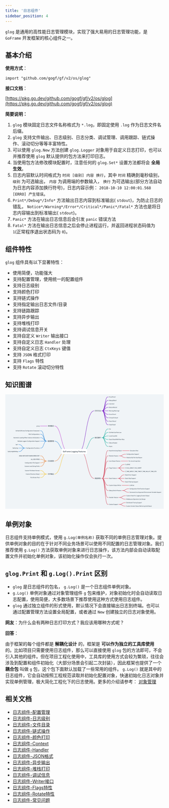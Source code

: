 ```yaml
---
title: '日志组件'
sidebar_position: 4
---
```


`glog` 是通用的高性能日志管理模块，实现了强大易用的日志管理功能，是 `GoFrame` 开发框架的核心组件之一。

## 基本介绍

**使用方式**：

```
import "github.com/gogf/gf/v2/os/glog"
```

**接口文档**：

[https://pkg.go.dev/github.com/gogf/gf/v2/os/glog](https://pkg.go.dev/github.com/gogf/gf/v2/os/glog)

**简要说明：**

1. `glog` 模块固定日志文件名称格式为 `*.log`，即固定使用 `.log` 作为日志文件名后缀。
2. `glog` 支持文件输出、日志级别、日志分类、调试管理、调用跟踪、链式操作、滚动切分等等丰富特性。
3. 可以使用 `glog.New` 方法创建 `glog.Logger` 对象用于自定义日志打印，也可以并推荐使用 `glog` 默认提供的包方法来打印日志。
4. 当使用包方法修改模块配置时，注意任何的 `glog.Set*` 设置方法都将会 **全局生效**。
5. 日志内容默认时间格式为 `时间 [级别] 内容 换行`，其中 `时间` 精确到毫秒级别， `级别` 为可选输出， `内容` 为调用端的参数输入， `换行` 为可选输出(部分方法自动为日志内容添加换行符号)，日志内容示例： `2018-10-10 12:00:01.568 [ERRO] 产生错误`。
6. `Print*/Debug*/Info*` 方法输出日志内容到标准输出( `stdout`)，为防止日志的错乱， `Notice*/Warning*/Error*/Critical*/Panic*/Fatal*` 方法也是将日志内容输出到标准输出( `stdout`)。
7. `Panic*` 方法在输出日志信息后会引发 `panic` 错误方法
8. `Fatal*` 方法在输出日志信息之后会停止进程运行，并返回进程状态码值为 `1`(正常程序退出状态码为 `0`)。

## 组件特性

`glog` 组件具有以下显著特性：

- 使用简便，功能强大
- 支持配置管理，使用统一的配置组件
- 支持日志级别
- 支持颜色打印
- 支持链式操作
- 支持指定输出日志文件/目录
- 支持链路跟踪
- 支持异步输出
- 支持堆栈打印
- 支持调试信息开关
- 支持自定义 `Writer` 输出接口
- 支持自定义日志 `Handler` 处理
- 支持自定义日志 `CtxKeys` 键值
- 支持 `JSON` 格式打印
- 支持 `Flags` 特性
- 支持 `Rotate` 滚动切分特性

## 知识图谱

![](/markdown/a785e59ca1197b22ae822c5dab3a7485.png)

## 单例对象

日志组件支持单例模式，使用 `g.Log(单例名称)` 获取不同的单例日志管理对象。提供单例对象的目的在于针对不同业务场景可以使用不同配置的日志管理对象。我们推荐使用 `g.Log()` 方法获取单例对象来进行日志操作，该方法内部会自动读取配置文件并初始化单例对象，该初始化操作仅会执行一次。

## `glog.Print` 和 `g.Log().Print` 区别

- `glog` 是日志组件的包名， `g.Log()` 是一个日志组件单例对象。
- `g.Log()` 单例对象通过对象管理组件 `g` 包来维护，对象初始化时会自动读取日志配置，使用简便，大多数场景下推荐使用这种方式使用日志组件。
- `glog` 通过独立组件的形式使用，默认情况下会直接输出日志到终端。也可以通过配置管理方法设置全局配置，或者通过 `New` 创建独立的日志对象使用。

**网友**：为什么会有两种日志打印方式？我应该用哪种方式呢？

**回答**：

由于框架的每个组件都是 **解耦化设计** 的，框架是 **可以作为独立的工具库使用** 的。比如项目只需要使用日志组件，那么可以直接使用 `glog` 包的方法即可，不会引入其他的组件。但在项目工程化使用中，工具库的使用方式会较为繁琐，往往会涉及到配置和组件初始化（大部分场景会引起二次封装），因此框架也提供了一个 **耦合包** 叫做 `g` 包，这个包下面默认加载了一些常用的组件。 `g.Log()` 就是其中的日志组件，它会自动按照工程规范读取并初始化配置对象，快速初始化日志对象并实现单例管理，极大简化工程化下的日志使用。更多的介绍请参考： [对象管理](output/goframe-v2.5-md/核心组件/对象管理)

## 相关文档

- [日志组件-配置管理](output/goframe-v2.5-md/核心组件/日志组件/日志组件-配置管理)
- [日志组件-日志级别](output/goframe-v2.5-md/核心组件/日志组件/日志组件-日志级别)
- [日志组件-文件目录](output/goframe-v2.5-md/核心组件/日志组件/日志组件-文件目录)
- [日志组件-链式操作](output/goframe-v2.5-md/核心组件/日志组件/日志组件-链式操作)
- [日志组件-颜色打印](output/goframe-v2.5-md/核心组件/日志组件/日志组件-颜色打印)
- [日志组件-Context](output/goframe-v2.5-md/核心组件/日志组件/日志组件-Context)
- [日志组件-Handler](output/goframe-v2.5-md/核心组件/日志组件/日志组件-Handler)
- [日志组件-JSON格式](output/goframe-v2.5-md/核心组件/日志组件/日志组件-JSON格式)
- [日志组件-异步输出](output/goframe-v2.5-md/核心组件/日志组件/日志组件-异步输出)
- [日志组件-堆栈打印](output/goframe-v2.5-md/核心组件/日志组件/日志组件-堆栈打印)
- [日志组件-调试信息](output/goframe-v2.5-md/核心组件/日志组件/日志组件-调试信息)
- [日志组件-Writer接口](output/goframe-v2.5-md/核心组件/日志组件/日志组件-Writer接口)
- [日志组件-Flags特性](output/goframe-v2.5-md/核心组件/日志组件/日志组件-Flags特性)
- [日志组件-Rotate特性](output/goframe-v2.5-md/核心组件/日志组件/日志组件-Rotate特性)
- [日志组件-常见问题](output/goframe-v2.5-md/核心组件/日志组件/日志组件-常见问题)